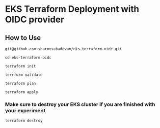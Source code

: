 # EKS Terraform Deployment with OIDC provider

## How to Use

```
git@github.com:sharonsahadevan/eks-terraform-oidc.git

cd eks-terraform-oidc

terraform init

terrform validate

terraform plan

terraform apply
```

### Make sure to destroy your EKS cluster if you are finished with your experiment

```
terraform destroy
```

